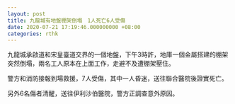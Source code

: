```yaml
---
layout: post
title: 九龍城有地盤棚架倒塌　1人死亡6人受傷
date: 2020-07-21 17:19:46.000000000 +08:00
categories: rthk
---
```


九龍城承啟道和宋皇臺道交界的一個地盤，下午3時許，地庫一個金屬搭建的棚架突然倒塌，兩名工人原本在上面工作，走避不及遭棚架壓住。

警方和消防接報到場救援，7人受傷，其中一人昏迷，送往聯合醫院後證實死亡。

另外6名傷者清醒，送往伊利沙伯醫院，警方正調查意外原因。
